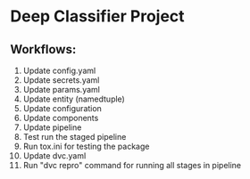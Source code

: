 # Deep Classifier Project

## Workflows:
1. Update config.yaml
2. Update secrets.yaml
3. Update params.yaml
4. Update entity (namedtuple)
5. Update configuration
6. Update components
7. Update pipeline
8. Test run the staged pipeline
9. Run tox.ini for testing the package
10. Update dvc.yaml
11. Run "dvc repro" command for running all stages in pipeline